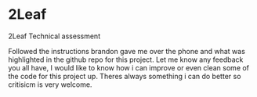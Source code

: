 # 2Leaf
2Leaf Technical assessment

Followed the instructions brandon gave me over the phone and what was highlighted in the github repo for this project. Let me know any feedback you all have, I would like to know how i can improve or even clean some of the code for this project up. Theres always something i can do better so critisicm is very welcome.
